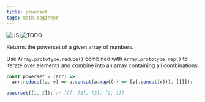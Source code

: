 ```yaml
---
title: powerset
tags: math,beginner
---
```


![JS](https://img.shields.io/badge/supports-javascript-yellow.svg?style=flat-square)
![TODO](https://img.shields.io/badge///TODO-blue.svg?style=flat-square)

Returns the powerset of a given array of numbers.

Use `Array.prototype.reduce()` combined with `Array.prototype.map()` to iterate over elements and combine into an array containing all combinations.

```js
const powerset = (arr) =>
  arr.reduce((a, v) => a.concat(a.map((r) => [v].concat(r))), [[]]);
```

```js
powerset([1, 2]); // [[], [1], [2], [2, 1]]
```
